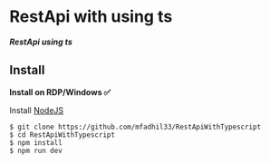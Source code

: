 # RestApi with using ts

***RestApi using ts***

## Install
**Install on RDP/Windows ✅**

Install [NodeJS](https://nodejs.org/en/download/)
```
$ git clone https://github.com/mfadhil33/RestApiWithTypescript
$ cd RestApiWithTypescript
$ npm install
$ npm run dev
```


